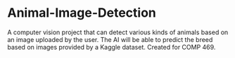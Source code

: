 # Animal-Image-Detection
A computer vision project that can detect various kinds of animals based on an image uploaded by the user. The AI will be able to predict the breed based on images provided by a Kaggle dataset.  Created for COMP 469.
